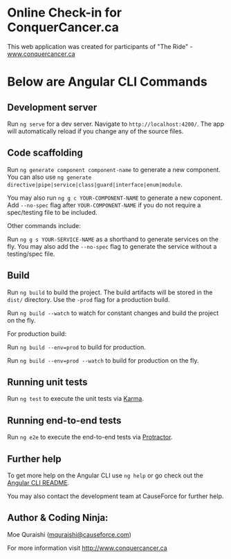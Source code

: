 # Online Check-in for ConquerCancer.ca

This web application was created for participants of "The Ride" - www.conquercancer.ca

# Below are Angular CLI Commands 

## Development server

Run `ng serve` for a dev server. Navigate to `http://localhost:4200/`. The app will automatically reload if you change any of the source files.

## Code scaffolding

Run `ng generate component component-name` to generate a new component. You can also use `ng generate directive|pipe|service|class|guard|interface|enum|module`.

You may also run `ng g c YOUR-COMPONENT-NAME` to generate a new coponent. Add `--no-spec` flag after `YOUR-COMPONENT-NAME` if you do not require a spec/testing file to be included.

Other commands include:

Run `ng g s YOUR-SERVICE-NAME` as a shorthand to generate services on the fly. You may also add the `--no-spec` flag to generate the service without a testing/spec file. 

## Build

Run `ng build` to build the project. The build artifacts will be stored in the `dist/` directory. Use the `-prod` flag for a production build.

Run `ng build --watch` to watch for constant changes and build the project on the fly.

For production build:

Run `ng build --env=prod` to build for production.

Run `ng build --env=prod --watch` to build for production on the fly.

## Running unit tests

Run `ng test` to execute the unit tests via [Karma](https://karma-runner.github.io).

## Running end-to-end tests

Run `ng e2e` to execute the end-to-end tests via [Protractor](http://www.protractortest.org/).

## Further help

To get more help on the Angular CLI use `ng help` or go check out the [Angular CLI README](https://github.com/angular/angular-cli/blob/master/README.md).

You may also contact the development team at CauseForce for further help.

## Author & Coding Ninja: 
Moe Quraishi (mquraishi@causeforce.com)

For more information visit http://www.conquercancer.ca
